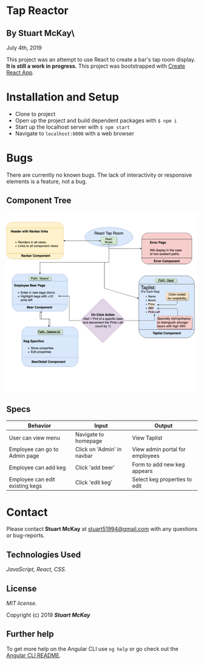 # Tap Reactor
## By Stuart McKay\

July 4th, 2019

This project was an attempt to use React to create a bar's tap room display. __It is still a work in progress.__ This project was bootstrapped with [Create React App](https://github.com/facebook/create-react-app).

# Installation and Setup 

* Clone to project
* Open up the project and build dependent packages with `$ npm i`
* Start up the localhost server with `$ npm start`
* Navigate to `localhost:8000` with a web browser

# Bugs

There are currently no known bugs. The lack of interactivity or responsive elements is a feature, not a bug.

## Component Tree

![alt text](https://github.com/MCStuart/React-Tap-Room/blob/master/React%20Tap%20Room%20Component%20Tree.png "Component Tree")


## Specs

|     Behavior    |  Input | Output
| ------------- | ----- | ----- |
| User can view menu | Navigate to homepage | View Taplist |
| Employee can go to Admin page | Click on 'Admin' in navbar | View admin portal for employees |
| Employee can add keg | Click 'add beer' | Form to add new keg appears |
| Employee can edit existing kegs | Click 'edit keg' | Select keg properties to edit |

# Contact

Please contact __Stuart McKay__ at [stuart51994@gmail.com](stuart51994@gmail.com) with any questions or bug-reports.

## Technologies Used

_JavaScript, React, CSS._

## License

*MIT license.*

Copyright (c) 2019 **_Stuart McKay_**

## Further help

To get more help on the Angular CLI use `ng help` or go check out the [Angular CLI README](https://github.com/angular/angular-cli/blob/master/README.md).

